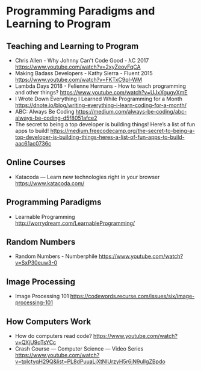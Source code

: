 # Programming Paradigms and Learning to Program

## Teaching and Learning to Program

* Chris Allen - Why Johnny Can't Code Good - λC 2017
  https://www.youtube.com/watch?v=2xyZeovFqCA
* Making Badass Developers - Kathy Sierra - Fluent 2015
  https://www.youtube.com/watch?v=FKTxC9pl-WM
* Lambda Days 2018 - Felienne Hermans - How to teach programming and other things?
  https://www.youtube.com/watch?v=UJxXgugvXmE
* I Wrote Down Everything I Learned While Programming for a Month
  https://dnote.io/blog/writing-everything-i-learn-coding-for-a-month/
* ABC: Always Be Coding
  https://medium.com/always-be-coding/abc-always-be-coding-d5f8051afce2
* The secret to being a top developer is building things! Here’s a list of fun apps to build!
  https://medium.freecodecamp.org/the-secret-to-being-a-top-developer-is-building-things-heres-a-list-of-fun-apps-to-build-aac61ac0736c

## Online Courses

* Katacoda — Learn new technologies right in your browser
  https://www.katacoda.com/

## Programming Paradigms

* Learnable Programming
  http://worrydream.com/LearnableProgramming/
  
## Random Numbers

* Random Numbers - Numberphile
  https://www.youtube.com/watch?v=SxP30euw3-0

## Image Processing

* Image Processing 101
  https://codewords.recurse.com/issues/six/image-processing-101

## How Computers Work

* How do computers read code?
  https://www.youtube.com/watch?v=QXjU9qTsYCc
* Crash Course — Computer Science — Video Series
  https://www.youtube.com/watch?v=tpIctyqH29Q&list=PL8dPuuaLjXtNlUrzyH5r6jN9ulIgZBpdo
